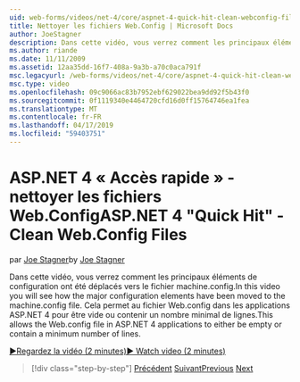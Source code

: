 ```yaml
---
uid: web-forms/videos/net-4/core/aspnet-4-quick-hit-clean-webconfig-files
title: Nettoyer les fichiers Web.Config | Microsoft Docs
author: JoeStagner
description: Dans cette vidéo, vous verrez comment les principaux éléments de configuration ont été déplacés vers le fichier machine.config. Cela permet au fichier Web.config dans ASP.NET 4 appl...
ms.author: riande
ms.date: 11/11/2009
ms.assetid: 12aa35dd-16f7-408a-9a3b-a70c0aca791f
msc.legacyurl: /web-forms/videos/net-4/core/aspnet-4-quick-hit-clean-webconfig-files
msc.type: video
ms.openlocfilehash: 09c9066ac83b7952ebf629022bea9dd92f5b43f0
ms.sourcegitcommit: 0f1119340e4464720cfd16d0ff15764746ea1fea
ms.translationtype: MT
ms.contentlocale: fr-FR
ms.lasthandoff: 04/17/2019
ms.locfileid: "59403751"
---
```

# <a name="aspnet-4-quick-hit---clean-webconfig-files"></a><span data-ttu-id="41fa2-104">ASP.NET 4 « Accès rapide » - nettoyer les fichiers Web.Config</span><span class="sxs-lookup"><span data-stu-id="41fa2-104">ASP.NET 4 "Quick Hit" - Clean Web.Config Files</span></span>

<span data-ttu-id="41fa2-105">par [Joe Stagner](https://github.com/JoeStagner)</span><span class="sxs-lookup"><span data-stu-id="41fa2-105">by [Joe Stagner](https://github.com/JoeStagner)</span></span>

<span data-ttu-id="41fa2-106">Dans cette vidéo, vous verrez comment les principaux éléments de configuration ont été déplacés vers le fichier machine.config.</span><span class="sxs-lookup"><span data-stu-id="41fa2-106">In this video you will see how the major configuration elements have been moved to the machine.config file.</span></span> <span data-ttu-id="41fa2-107">Cela permet au fichier Web.config dans les applications ASP.NET 4 pour être vide ou contenir un nombre minimal de lignes.</span><span class="sxs-lookup"><span data-stu-id="41fa2-107">This allows the Web.config file in ASP.NET 4 applications to either be empty or contain a minimum number of lines.</span></span>

[<span data-ttu-id="41fa2-108">&#9654;Regardez la vidéo (2 minutes)</span><span class="sxs-lookup"><span data-stu-id="41fa2-108">&#9654; Watch video (2 minutes)</span></span>](https://channel9.msdn.com/Blogs/ASP-NET-Site-Videos/aspnet-4-quick-hit-clean-webconfig-files)

> [!div class="step-by-step"]
> <span data-ttu-id="41fa2-109">[Précédent](aspnet-4-quick-hit-auto-start.md)
> [Suivant](aspnet-4-quick-hit-predictable-client-ids.md)</span><span class="sxs-lookup"><span data-stu-id="41fa2-109">[Previous](aspnet-4-quick-hit-auto-start.md)
[Next](aspnet-4-quick-hit-predictable-client-ids.md)</span></span>
